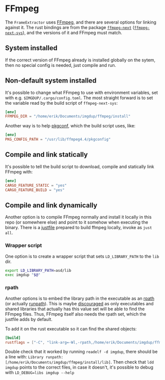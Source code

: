 # FFmpeg
The `FrameExtractor` uses [FFmpeg](https://ffmpeg.org/), and there are
several options for linking against it. The rust bindings are from the
package [`ffmpeg-next`](https://crates.io/crates/ffmpeg-next)
([`ffmpeg-next-sys`](https://crates.io/crates/ffmpeg-sys-next)),
and the versions of it and FFmpeg must match.

## System installed
If the correct version of FFmpeg already is installed globally on the
sytem, then no special config is needed, just compile and run.

## Non-default system installed
It's possible to change what FFmpeg to use with environment variables,
set with e.g. `$IMGDUP/.cargo/config.toml`. The most straight forward
is to set the variable read by the build script of `ffmpeg-next-sys`:

```toml
[env]
FFMPEG_DIR = "/home/erik/Documents/imgdup/ffmpeg/install"
```

Another way is to help [pkgconf](http://pkgconf.org/), which the build
script uses, like:

```toml
[env]
PKG_CONFIG_PATH = "/usr/lib/ffmpeg4.4/pkgconfig"
```

## Compile and link statically
It's possible to tell the build script to download, compile and statically link FFmpeg with:

```toml
[env]
CARGO_FEATURE_STATIC = "yes"
CARGO_FEATURE_BUILD = "yes"
```

## Compile and link dynamically
Another option is to compile FFmpeg normally and install it locally in
this repo (or somewhere else) and point to it somehow when executing
the binary. There is a [justfile](https://github.com/casey/just)
prepared to build ffmpeg locally, invoke as `just all`.

### Wrapper script
One option is to create a wrapper script that sets `LD_LIBRARY_PATH`
to the `lib` dir.

```sh
export LD_LIBRARY_PATH=asd/lib
exec imgdup "$@"
```

### rpath
Another options is to embed the library path in the executable as an
[rpath](https://aimlesslygoingforward.com/blog/2014/01/19/bundling-shared-libraries-on-linux/)
(or actually
[runpath](https://amir.rachum.com/shared-libraries/#rpath-and-runpath)).
This is maybe [discouraged](https://wiki.debian.org/RpathIssue) as
only executables and shared libraries that actually has this value set
will be able to find the FFmpeg files. Thus, FFmpeg itself also needs
the rpath set, which the justfile adds by default.

To add it on the rust executable so it can find the shared objects:

```toml
[build]
rustflags = ["-C", "link-arg=-Wl,-rpath,/home/erik/Documents/imgdup/ffmpeg/install/lib"]
```

Double check that it worked by running `readelf -d imgdup`, there
should be a line with: `Library runpath:
[/home/erik/Documents/imgdup/ffmpeg/install/lib]`. Then check that
`ldd imgdup` points to the correct files, in case it doesn't, it's
possible to debug with `LD_DEBUG=libs imgdup --help`
